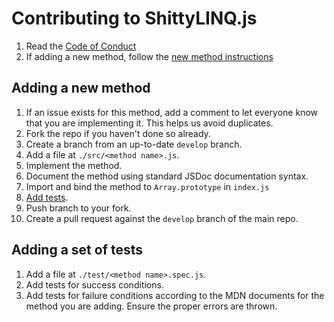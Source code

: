# Contributing to ShittyLINQ.js

1. Read the [Code of Conduct](./CODE_OF_CONDUCT.md)
1. If adding a new method, follow the [new method instructions](#adding-a-new-method)

## Adding a new method
1. If an issue exists for this method, add a comment to let everyone know that you are implementing it. This helps us avoid duplicates.
1. Fork the repo if you haven't done so already.
1. Create a branch from an up-to-date `develop` branch.
1. Add a file at `./src/<method name>.js`.
1. Implement the method.
1. Document the method using standard JSDoc documentation syntax.
1. Import and bind the method to `Array.prototype` in `index.js`
1. [Add tests](#adding-a-set-of-tests).
1. Push branch to your fork.
1. Create a pull request against the `develop` branch of the main repo.

## Adding a set of tests
1. Add a file at `./test/<method name>.spec.js`.
1. Add tests for success conditions.
1. Add tests for failure conditions according to the MDN documents for the method you are adding. Ensure the proper errors are thrown.
